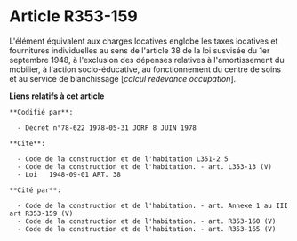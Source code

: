 # Article R353-159

L'élément équivalent aux charges locatives englobe les taxes locatives et fournitures individuelles au sens de l'article 38
de la loi susvisée du 1er septembre 1948, à l'exclusion des dépenses relatives à l'amortissement du mobilier, à l'action
socio-éducative, au fonctionnement du centre de soins et au service de blanchissage [*calcul redevance occupation*].

**Liens relatifs à cet article**

	**Codifié par**:

	  - Décret n°78-622 1978-05-31 JORF 8 JUIN 1978

	**Cite**:

	  - Code de la construction et de l'habitation L351-2 5
	  - Code de la construction et de l'habitation. - art. L353-13 (V)
	  - Loi   1948-09-01 ART. 38

	**Cité par**:

	  - Code de la construction et de l'habitation. - art. Annexe 1 au III art R353-159 (V)
	  - Code de la construction et de l'habitation. - art. R353-160 (V)
	  - Code de la construction et de l'habitation. - art. R353-165 (V)
